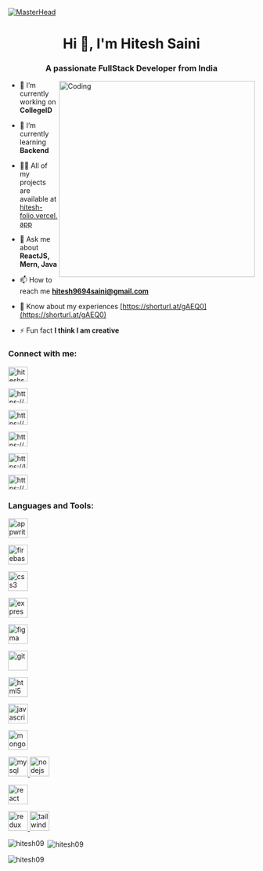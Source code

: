 [![MasterHead](https://firebasestorage.googleapis.com/v0/b/flexi-coding.appspot.com/o/dempgi7-520f8d5f-63d4-4453-8822-dbc149ae27f8.gif?alt=media&token=91c0c7b2-93c3-4029-b011-1a8703c5730d)](https://rishavchanda.io)
<h1 align="center">Hi 👋, I'm Hitesh Saini</h1>
<h3 align="center">A passionate FullStack Developer from India</h3>
<img align="right" alt="Coding" width="400" src="https://cdn.dribbble.com/users/1162077/screenshots/3848914/programmer.gif">


- 🔭 I’m currently working on **CollegeID**

- 🌱 I’m currently learning **Backend**

- 👨‍💻 All of my projects are available at [hitesh-folio.vercel.app](hitesh-folio.vercel.app)

- 💬 Ask me about **ReactJS, Mern, Java**

- 📫 How to reach me **hitesh9694saini@gmail.com**

- 📄 Know about my experiences [https://shorturl.at/gAEQ0](https://shorturl.at/gAEQ0)

- ⚡ Fun fact **I think I am creative**

<h3 align="left">Connect with me:</h3>
<p align="left">
<a href="https://twitter.com/hiteshsaini__09" target="blank"><img align="center" src="https://www.basicthinking.com/wp-content/uploads/2023/07/twitter-logo-x.jpg" alt="hiteshsaini__09" height="30" width="40" /></a>
 
<a href="https://linkedin.com/in/https://www.linkedin.com/in/hitesh-saini09/" target="blank"><img align="center" src="https://cdn.worldvectorlogo.com/logos/linkedin-icon-3.svg" alt="https://www.linkedin.com/in/hitesh-saini09/" height="30" width="40" /></a>
 
<a href="https://instagram.com/https://www.instagram.com/hiteshsaini__09" target="blank"><img align="center" src="https://upload.wikimedia.org/wikipedia/commons/thumb/e/e7/Instagram_logo_2016.svg/132px-Instagram_logo_2016.svg.png" alt="https://www.instagram.com/hiteshsaini__09" height="30" width="40" /></a>
 
<a href="https://www.hackerrank.com/https://www.hackerrank.com/profile/hitesh9694saini" target="blank"><img align="center" src="https://upload.wikimedia.org/wikipedia/commons/thumb/4/40/HackerRank_Icon-1000px.png/800px-HackerRank_Icon-1000px.png" alt="https://www.hackerrank.com/profile/hitesh9694saini" height="30" width="40" /></a>

<a href="https://www.leetcode.com/https://leetcode.com/hitesh9694saini/" target="blank"><img align="center" src="https://encrypted-tbn0.gstatic.com/images?q=tbn:ANd9GcQPRLaRkA8AZncIr6f9udGwrIK8xB5qtxGsMg&usqp=CAU" alt="https://leetcode.com/hitesh9694saini/" height="30" width="40" /></a>

<a href="https://auth.geeksforgeeks.org/user/https://auth.geeksforgeeks.org/user/hitesh9694saini" target="blank"><img align="center" src="https://www.careerguide.com/career/wp-content/uploads/2023/09/GFG-placements.jpeg" alt="https://auth.geeksforgeeks.org/user/hitesh9694saini" height="30" width="40" /></a>
</p>

<h3 align="left">Languages and Tools:</h3>
<p align="left" background="black" > 
 <a href="https://appwrite.io" target="_blank" rel="noreferrer"> <img src="https://miro.medium.com/v2/resize:fit:384/1*GftqhTAzDylbY-CISlvkvw.png" alt="appwrite" width="40" height="40"/> </a>
 
 <a href="https://firebase.google.com/" target="_blank" rel="noreferrer"> <img src="https://firebase.google.com/static/images/brand-guidelines/logo-logomark.png" alt="firebase" width="40" height="40"/> </a> 
 
 <a href="https://www.w3schools.com/css/" target="_blank" rel="noreferrer"> <img src="https://upload.wikimedia.org/wikipedia/commons/thumb/6/62/CSS3_logo.svg/2048px-CSS3_logo.svg.png" alt="css3" width="40" height="40"/> </a> 
 
 <a href="https://expressjs.com" target="_blank" rel="noreferrer"> <img src="https://encrypted-tbn0.gstatic.com/images?q=tbn:ANd9GcTGYAW93ATCAVRha7vzX434eVJRJmXG7ZzXzA&usqp=CAU" alt="express" width="40" height="40"/> </a>
 
 <a href="https://www.figma.com/" target="_blank" rel="noreferrer"> <img src="https://encrypted-tbn0.gstatic.com/images?q=tbn:ANd9GcRWbNfJ7Ms0KYS7WjI4X526TYZXRl4GDt9u-g&usqp=CAU" alt="figma" width="40" height="40"/> </a> 
 
 <a href="https://git-scm.com/" target="_blank" rel="noreferrer"> <img src="https://git-scm.com/images/logo@2x.png" alt="git" width="40" height="40"/> </a> 
 
 <a href="https://www.w3.org/html/" target="_blank" rel="noreferrer"> <img src="https://cdn.pixabay.com/photo/2017/08/05/11/16/logo-2582748_960_720.png" alt="html5" width="40" height="40"/> </a>
 
 <a href="https://developer.mozilla.org/en-US/docs/Web/JavaScript" target="_blank" rel="noreferrer"> <img src="https://upload.wikimedia.org/wikipedia/commons/thumb/6/6a/JavaScript-logo.png/640px-JavaScript-logo.png" alt="javascript" width="40" height="40"/> </a> 
 
 <a href="https://www.mongodb.com/" target="_blank" rel="noreferrer"> <img src="https://pbs.twimg.com/profile_images/1452637606559326217/GFz_P-5e_400x400.png" alt="mongodb" width="40" height="40"/> </a>
 
 <a href="https://www.mysql.com/" target="_blank" rel="noreferrer"> <img src="https://www.linuxuntu.com/wp-content/uploads/2023/04/MySQL-Logo.jpg" alt="mysql" width="40" height="40"/> </a> 
 <a href="https://nodejs.org" target="_blank" rel="noreferrer"> <img src="https://w7.pngwing.com/pngs/452/24/png-transparent-js-logo-node-logos-and-brands-icon-thumbnail.png" alt="nodejs" width="40" height="40"/> </a> 
 
 <a href="https://reactjs.org/" target="_blank" rel="noreferrer"> <img src="https://cdn.freebiesupply.com/logos/thumbs/2x/react-1-logo.png" alt="react" width="40" height="40"/> </a>
 
 <a href="https://redux.js.org" target="_blank" rel="noreferrer"> <img src="https://miro.medium.com/v2/resize:fit:500/1*tOI6UC5EaS2fPItCesI-AQ.png" alt="redux" width="40" height="40"/> </a> 
 <a href="https://tailwindcss.com/" target="_blank" rel="noreferrer"> <img src="https://getlogovector.com/wp-content/uploads/2021/01/tailwind-css-logo-vector.png" alt="tailwind" width="40" height="40"/> </a>
 </p>

<p><img align="left" src="https://github-readme-stats.vercel.app/api/top-langs?username=hitesh09&show_icons=true&locale=en&layout=compact" alt="hitesh09" /></p>

<p>&nbsp;<img align="center" src="https://github-readme-stats.vercel.app/api?username=hitesh09&show_icons=true&locale=en" alt="hitesh09" /></p>

<p><img align="center" src="https://github-readme-streak-stats.herokuapp.com/?user=hitesh09&" alt="hitesh09" /></p>
